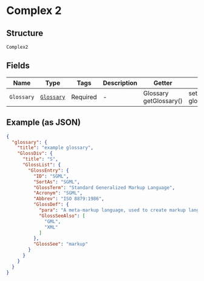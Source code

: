 
# Complex 2

## Structure

`Complex2`

## Fields

| Name | Type | Tags | Description | Getter | Setter |
|  --- | --- | --- | --- | --- | --- |
| `Glossary` | [`Glossary`](../../doc/models/glossary.md) | Required | - | Glossary getGlossary() | setGlossary(Glossary glossary) |

## Example (as JSON)

```json
{
  "glossary": {
    "title": "example glossary",
    "GlossDiv": {
      "title": "S",
      "GlossList": {
        "GlossEntry": {
          "ID": "SGML",
          "SortAs": "SGML",
          "GlossTerm": "Standard Generalized Markup Language",
          "Acronym": "SGML",
          "Abbrev": "ISO 8879:1986",
          "GlossDef": {
            "para": "A meta-markup language, used to create markup languages such as DocBook.",
            "GlossSeeAlso": [
              "GML",
              "XML"
            ]
          },
          "GlossSee": "markup"
        }
      }
    }
  }
}
```

